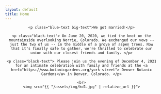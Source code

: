 ```yaml
---
layout: default
title: Home
---
```


<div style="text-align: center">
  <div id="home-page-text">

    <p class="blue-text big-text">We got married!</p>

    <p class="black-text"> On June 20, 2020, we tied the knot on the mountainside overlooking Norrie, Colorado. We exchanged our vows -- just the two of us -- in the middle of a grove of aspen trees. Now that it's finally safe to gather, we're thrilled to celebrate our union with our closest friends and family. </p>

    <p class="black-text"> Please join us the evening of December 4, 2021 for an intimate celebration with family and friends at the <a href="https://www.botanicgardens.org/york-street"> Denver Botanic Gardens</a> in Denver, Colorado. </p>

    <br>
    <img src="{{ "/assets/img/kd1.jpg" | relative_url }}">

  </div>
</div>
